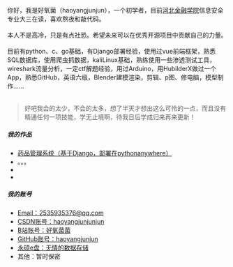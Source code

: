 你好，我是好氧菌（haoyangjunjun），一个初学者，目前[河北金融学院](https://www.hbfu.edu.cn/)信息安全专业大三在读，喜欢熬夜和敲代码。  
<br>
本人不是高冷，只是有点社恐。希望未来可以在优秀开源项目中贡献自己的力量。  
<br>
目前有python、c、go基础，有Django部署经验，使用过vue前端框架，熟悉SQL数据库，使用爬虫抓数据，kaliLinux基础，熟练使用一些渗透测试工具，wireshark流量分析，一定ctf解题经验，用过Arduino，用HubilderX做过一个App，熟悉GitHub，英语六级，Blender建模渲染，剪辑、p图、修电脑，模型制作......  
<br>
> 好吧我会的太少，不会的太多，想了半天才想出这么可怜的一点，而且没有精通任何一项技能，学无止境啊，待我日后学成归来再来更新！  

##### 我的作品  
- [药品管理系统（基于Django，部署在pythonanywhere）](https://haoyangjun.pythonanywhere.com/)
- 。。。
-
-


##### 我的账号
- [Email：2535935376@qq.com][5]
- [CSDN账号：haoyangjunjunjun][1]
- [B站账号：好氧菌菌][2]
- [GitHub账号：haoyangjunjun][3]
- [永硕e盘：无情的数据存储][4]
- 其他：暂时保密

[1]: https://blog.csdn.net/2403_83938280
[2]: https://space.bilibili.com/250580854
[3]: https://github.com/haoyangjunjun
[4]: http://wqdsjcc.ysepan.com/
[5]: mailto:2535935376@qq.com